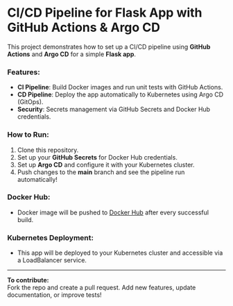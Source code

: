 # CI/CD Pipeline for Flask App with GitHub Actions & Argo CD

This project demonstrates how to set up a CI/CD pipeline using **GitHub Actions** and **Argo CD** for a simple **Flask app**.

### Features:
- **CI Pipeline**: Build Docker images and run unit tests with GitHub Actions.
- **CD Pipeline**: Deploy the app automatically to Kubernetes using Argo CD (GitOps).
- **Security**: Secrets management via GitHub Secrets and Docker Hub credentials.

### How to Run:
1. Clone this repository.
2. Set up your **GitHub Secrets** for Docker Hub credentials.
3. Set up **Argo CD** and configure it with your Kubernetes cluster.
4. Push changes to the **main** branch and see the pipeline run automatically!

### Docker Hub:
- Docker image will be pushed to [Docker Hub](https://hub.docker.com/) after every successful build.

### Kubernetes Deployment:
- This app will be deployed to your Kubernetes cluster and accessible via a LoadBalancer service.

---

**To contribute:**  
Fork the repo and create a pull request. Add new features, update documentation, or improve tests!